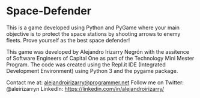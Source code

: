 # Space-Defender
This is a game developed using Python and PyGame where your main objective is to protect the space stations by shooting arrows to enemy fleets. 
Prove yourself as the best space defender!

This game was developed by Alejandro Irizarry Negrón with the assitence of Software Engineers of Capital One as part of the Technology Mini Mester Program.
The code was created using the Repl.it IDE (Integrated Development Environment) using Python 3 and the pygame package.

Contact me at: alejandroirizarry@programmer.net
Follow me on Twitter: @aleirizarryn
LinkedIn: https://linkedin.com/in/alejandroirizarry/
